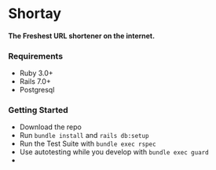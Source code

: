 # Shortay

#### The Freshest URL shortener on the internet.

### Requirements 

 - Ruby 3.0+
 - Rails 7.0+
 - Postgresql 

### Getting Started 

- Download the repo
- Run `bundle install` and `rails db:setup`
- Run the Test Suite with `bundle exec rspec` 
- Use autotesting while you develop with `bundle exec guard`
- 
